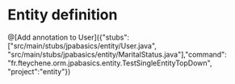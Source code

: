 # Entity definition

@[Add annotation to User]({"stubs": ["src/main/stubs/jpabasics/entity/User.java", "src/main/stubs/jpabasics/entity/MaritalStatus.java"],"command": "fr.fteychene.orm.jpabasics.entity.TestSingleEntityTopDown", "project":"entity"})